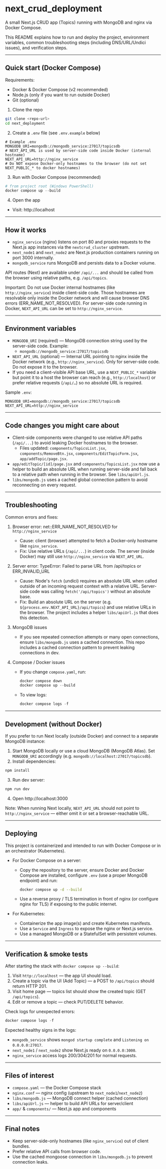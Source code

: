 # next_crud_deployment

A small Next.js CRUD app (Topics) running with MongoDB and nginx via Docker Compose.

This README explains how to run and deploy the project, environment variables, common troubleshooting steps (including DNS/URL/Undici issues), and verification steps.

---

## Quick start (Docker Compose)

Requirements:
- Docker & Docker Compose (v2 recommended)
- Node.js (only if you want to run outside Docker)
- Git (optional)

1. Clone the repo
```bash
git clone <repo-url>
cd next_deployment
```

2. Create a `.env` file (see `.env.example` below)
```env
# Example .env
MONGODB_URI=mongodb://mongodb_service:27017/topicsdb
# NEXT_API_URL is used by server-side code inside Docker (internal hostname)
NEXT_API_URL=http://nginx_service
# Do NOT expose Docker-only hostnames to the browser (do not set NEXT_PUBLIC_* to docker hostnames)
```

3. Run with Docker Compose (recommended)
```powershell
# from project root (Windows PowerShell)
docker compose up --build
```

4. Open the app
- Visit: http://localhost

---

## How it works

- `nginx_service` (nginx) listens on port 80 and proxies requests to the Next.js app instances via the `nextcrud_cluster` upstream.
- `next_node1` and `next_node2` are Next.js production containers running on port 3000 internally.
- `mongodb_service` runs MongoDB and persists data to a Docker volume.

API routes (Next) are available under `/api/...` and should be called from the browser using relative paths, e.g. `/api/topics`.

Important: Do not use Docker internal hostnames (like `http://nginx_service`) inside client-side code. Those hostnames are resolvable only inside the Docker network and will cause browser DNS errors (ERR_NAME_NOT_RESOLVED). For server-side code running in Docker, `NEXT_API_URL` can be set to `http://nginx_service`.

---

## Environment variables

- `MONGODB_URI` (required) — MongoDB connection string used by the server-side code. Example:
	- `mongodb://mongodb_service:27017/topicsdb`
- `NEXT_API_URL` (optional) — Internal URL pointing to nginx inside the Docker network (e.g., `http://nginx_service`). Only for server-side code. Do not expose it to the browser.
- If you need a client-visible API base URL, use a `NEXT_PUBLIC_*` variable but point it to a host the browser can reach (e.g., `http://localhost`) or prefer relative requests (`/api/…`) so no absolute URL is required.

Sample `.env`:
```
MONGODB_URI=mongodb://mongodb_service:27017/topicsdb
NEXT_API_URL=http://nginx_service
```

---

## Code changes you might care about

- Client-side components were changed to use relative API paths (`/api/...`) to avoid leaking Docker hostnames to the browser.
	- Files updated: `components/TopicsList.jsx`, `components/RemoveBtn.jsx`, `components/EditTopicForm.jsx`, `app/addTopic/page.jsx`.
- `app/editTopic/[id]/page.jsx` and `components/TopicsList.jsx` now use a helper to build an absolute URL when running server-side and fall back to a relative path when running in the browser. See `libs/apiUrl.js`.
- `libs/mongodb.js` uses a cached global connection pattern to avoid reconnecting on every request.

---

## Troubleshooting

Common errors and fixes:

1. Browser error: net::ERR_NAME_NOT_RESOLVED for `http://nginx_service`
	 - Cause: client (browser) attempted to fetch a Docker-only hostname like `nginx_service`.
	 - Fix: Use relative URLs (`/api/...`) in client code. The server (inside Docker) may still use `http://nginx_service` via `NEXT_API_URL`.

2. Server error: TypeError: Failed to parse URL from /api/topics or ERR_INVALID_URL
	 - Cause: Node's `fetch` (undici) requires an absolute URL when called outside of an incoming request context with a relative URL. Server-side code was calling `fetch('/api/topics')` without an absolute base.
	 - Fix: Build an absolute URL on the server (e.g. `${process.env.NEXT_API_URL}/api/topics`) and use relative URLs in the browser. The project includes a helper `libs/apiUrl.js` that does this detection.

3. MongoDB issues
	 - If you see repeated connection attempts or many open connections, ensure `libs/mongodb.js` uses a cached connection. This repo includes a cached connection pattern to prevent leaking connections in dev.

4. Compose / Docker issues
	 - If you change `compose.yaml`, run:
		 ```powershell
		 docker compose down
		 docker compose up --build
		 ```
	 - To view logs:
		 ```powershell
		 docker compose logs -f
		 ```

---

## Development (without Docker)

If you prefer to run Next locally (outside Docker) and connect to a separate MongoDB instance:

1. Start MongoDB locally or use a cloud MongoDB (MongoDB Atlas). Set `MONGODB_URI` accordingly (e.g. `mongodb://localhost:27017/topicsdb`).
2. Install dependencies:
```bash
npm install
```
3. Run dev server:
```bash
npm run dev
```
4. Open http://localhost:3000

Note: When running Next locally, `NEXT_API_URL` should not point to `http://nginx_service` — either omit it or set a browser-reachable URL.

---

## Deploying

This project is containerized and intended to run with Docker Compose or in an orchestrator (Kubernetes).

- For Docker Compose on a server:
	- Copy the repository to the server, ensure Docker and Docker Compose are installed, configure `.env` (use a proper MongoDB endpoint) and run:
		```bash
		docker compose up -d --build
		```
	- Use a reverse proxy / TLS termination in front of nginx (or configure nginx for TLS) if exposing to the public internet.

- For Kubernetes:
	- Containerize the app image(s) and create Kubernetes manifests.
	- Use a `Service` and `Ingress` to expose the nginx or Next.js service.
	- Use a managed MongoDB or a StatefulSet with persistent volumes.

---

## Verification & smoke tests

After starting the stack with `docker compose up --build`:

1. Visit `http://localhost` — the app UI should load.
2. Create a topic via the UI (Add Topic) — a POST to `/api/topics` should return HTTP 201.
3. Visit home page — topics list should show the created topic (GET `/api/topics`).
4. Edit or remove a topic — check PUT/DELETE behavior.

Check logs for unexpected errors:
```powershell
docker compose logs -f
```

Expected healthy signs in the logs:
- `mongodb_service` shows `mongod startup complete` and `Listening on 0.0.0.0:27017`.
- `next_node1` / `next_node2` show Next.js ready on `0.0.0.0:3000`.
- `nginx_service` access logs 200/304/201 for normal requests.

---

## Files of interest

- `compose.yaml` — the Docker Compose stack
- `nginx.conf` — nginx config (upstream to `next_node1`/`next_node2`)
- `libs/mongodb.js` — MongoDB connect helper (cached connection)
- `libs/apiUrl.js` — helper to build API URLs for server/client
- `app/` & `components/` — Next.js app and components

---

## Final notes

- Keep server-side-only hostnames (like `nginx_service`) out of client bundles.
- Prefer relative API calls from browser code.
- Use the cached mongoose connection in `libs/mongodb.js` to prevent connection leaks.
